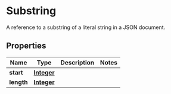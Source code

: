 

# Substring

A reference to a substring of a literal string in a JSON document.

## Properties

| Name | Type | Description | Notes |
|------------ | ------------- | ------------- | -------------|
|**start** | [**Integer**](Integer.md) |  |  |
|**length** | [**Integer**](Integer.md) |  |  |




